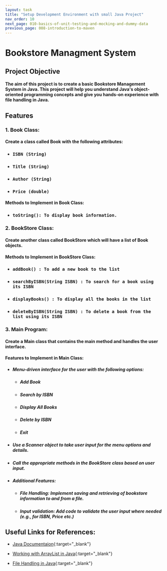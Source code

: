 ```yaml
---
layout: task
title: "Setup Development Environment with small Java Project"
nav_order: 10
next_page: 010-basics-of-unit-testing-and-mocking-and-dummy-data
previous_page: 008-introduction-to-maven
---
```

# **Bookstore Managment System**

## Project Objective
#### **The aim of this project is to create a basic Bookstore Management System in Java. This project will help you understand Java's object-oriented programming concepts and give you hands-on experience with file handling in Java.**
## Features
### 1. Book Class: 
#### **Create a class called Book with the following attributes:**

- ### **```ISBN (String)```**

- ### **```Title (String)```**

- ### **```Author (String)```**

- ### **```Price (double)```**

#### **Methods to Implement in Book Class:**
- ### **```toString(): To display book information.```**

### 2. BookStore Class:
#### **Create another class called BookStore which will have a list of Book objects.**
#### **Methods to Implement in BookStore Class:**
- ### **```addBook() : To add a new book to the list```**
- ### **```searchByISBN(String ISBN) : To search for a book using its ISBN```**
- ### **```displayBooks() : To display all the books in the list```**
- ### **```deleteByISBN(String ISBN) : To delete a book from the list using its ISBN```**


### 3. Main Program: 
#### **Create a Main class that contains the main method and handles the user interface.**
#### **Features to Implement in Main Class:**
- ##### **Menu-driven interface for the user with the following options:**
    - ##### **Add Book**
    - ##### **Search by ISBN**
    - ##### **Display All Books**
    - ##### **Delete by ISBN**
    - ##### **Exit**

- ##### **Use a Scanner object to take user input for the menu options and details.**
- ##### **Call the appropriate methods in the BookStore class based on user input.**

- ##### **Additional Features:**
    - ##### **File Handling: Implement saving and retrieving of bookstore information to and from a file.**
    - ##### **Input validation: Add code to validate the user input where needed (e.g., for ISBN, Price etc.)**   

## Useful Links for References:

- [Java Documentaion](https://docs.oracle.com/javase/tutorial/){:target="_blank"}

- [Working with ArrayList in Java](https://docs.oracle.com/javase/8/docs/api/java/util/ArrayList.html){:target="_blank"}

- [File Handling in Java](https://www.w3schools.com/java/java_files.asp){:target="_blank"}